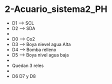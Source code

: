 # 2-Acuario_sistema2_PH

 * D1 --> SCL
 * D2 --> SDA
 * 
 * D0 --> Co2
 * D3 --> Boya nievel agua Alta
 * D4 --> Bomba relleno
 * D5 --> Boya nivel agua baja
 * 
 * Quedan 3 reles 
 * 
 * D6 D7 y D8
